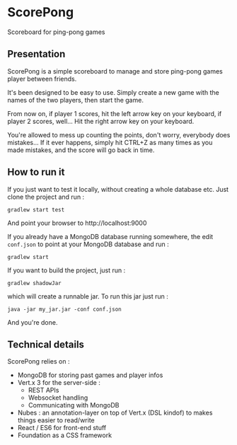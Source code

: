 # ScorePong
Scoreboard for ping-pong games

## Presentation

ScorePong is a simple scoreboard to manage and store ping-pong games player between friends.

It's been designed to be easy to use. Simply create a new game with the names of the two players, then start the game.

From now on, if player 1 scores, hit the left arrow key on your keyboard, if player 2 scores, well... Hit the right arrow key on your keyboard.

You're allowed to mess up counting the points, don't worry, everybody does mistakes... If it ever happens, simply hit CTRL+Z as many times as you made mistakes, and the score will go back in time.


## How to run it

If you just want to test it locally, without creating a whole database etc. Just clone the project and run : 

```
gradlew start test
```

And point your browser to http://localhost:9000

If you already have a MongoDB database running somewhere, the edit `conf.json` to point at your MongoDB database and run :

```
gradlew start
```

If you want to build the project, just run : 

```
gradlew shadowJar
```

which will create a runnable jar. To run this jar just run : 

```
java -jar my_jar.jar -conf conf.json
```

And you're done.


## Technical details

ScorePong relies on : 

* MongoDB for storing past games and player infos
* Vert.x 3 for the server-side : 
  * REST APIs
  * Websocket handling
  * Communicating with MongoDB
* Nubes : an annotation-layer on top of Vert.x (DSL kindof) to makes things easier to read/write
* React / ES6 for front-end stuff
* Foundation as a CSS framework

